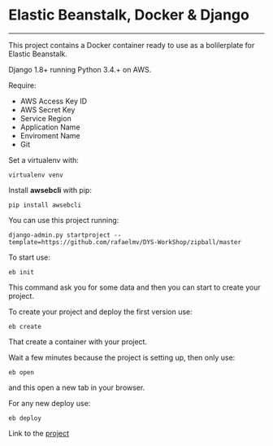 # Elastic Beanstalk, Docker & Django
------------------------------------------

This project contains a Docker container ready to use as a bolilerplate for Elastic Beanstalk.

Django 1.8+ running Python 3.4.+ on AWS.

Require:

* AWS Access Key ID
* AWS Secret Key
* Service Region
* Application Name
* Enviroment Name
* Git

Set a virtualenv with:

```virtualenv venv```

Install **awsebcli** with pip:

```pip install awsebcli```


You can use this project running:

```django-admin.py startproject --template=https://github.com/rafaelmv/DYS-WorkShop/zipball/master```


To start use:

```eb init```


This command ask you for some data and then you can start to create your project.


To create your project and deploy the first version use:

```eb create```

That create a container with your project.

Wait a few minutes because the project is setting up, then only use:

```eb open```

and this open a new tab in your browser.

For any new deploy use:

```eb deploy```

Link to the [project](http://demo-dev.elasticbeanstalk.com/)
